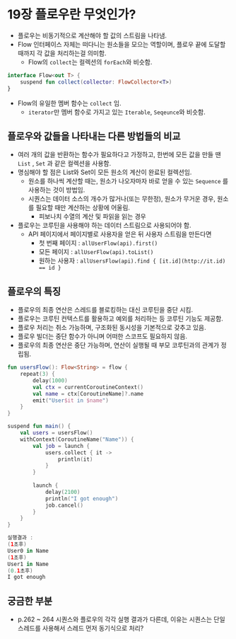 # 19장 플로우란 무엇인가?

- 플로우는 비동기적으로 계산해야 할 값의 스트림을 나타냄.
- Flow 인터페이스 자체는 떠다니는 원소들을 모으는 역할이며, 플로우 끝에 도달할 때까지 각 값을 처리하는걸 의미함.
    - Flow의 `collect`는 컬렉션의 `forEach`와 비슷함.

```kotlin
interface Flow<out T> {
    suspend fun collect(collector: FlowCollector<T>)
}
```

- Flow의 유일한 멤버 함수는 `collect` 임.
    - `iterator`만 멤버 함수로 가지고 있는 `Iterable`, `Seqeunce`와 비슷함.

## 플로우와 값들을 나타내는 다른 방법들의 비교

- 여러 개의 값을 반환하는 함수가 필요하다고 가정하고, 한번에 모든 값을 만들 땐 `List` , `Set` 과 같은 컬렉션을 사용함.
- 명심해야 할 점은 List와 Set이 모든 원소의 계산이 완료된 컬렉션임.
    - 원소를 하나씩 계산할 때는, 원소가 나오자마자 바로 얻을 수 있는 `Sequence` 를 사용하는 것이 방법임.
    - 시퀀스는 데이터 소스의 개수가 많거나(또는 무한정), 원소가 무거운 경우, 원소를 필요할 때만 계산하는 상황에 어울림.
        - 피보나치 수열의 계산 및 파읽을 읽는 경우
- 플로우는 코루틴을 사용해야 하는 데이터 스트림으로 사용되어야 함.
    - API 페이지에서 페이지별로 사용자을 얻은 뒤 사용자 스트림을 만든다면
        - 첫 번째 페이지 : `allUserFlow(api).first()`
        - 모든 페이지 : `allUserFlow(api).toList()`
        - 원하는 사용자 : `allUsersFlow(api).find { [it.id](http://it.id) == id }`

## 플로우의 특징

- 플로우의 최종 연산은 스레드를 블로킹하는 대신 코루틴을 중단 시킴.
- 플로우는 코루틴 컨텍스트를 활용하고 예외를 처리하는 등 코루틴 기능도 제공함.
- 플로우 처리는 취소 가능하며, 구조화된 동시성을 기본적으로 갖추고 있음.
- 플로우 빌더는 중단 함수가 아니며 어떠한 스코프도 필요하지 않음.
- 플로우의 최종 연산은 중단 가능하며, 연산이 실행될 때 부모 코루틴과의 관계가 정립됨.

```kotlin
fun usersFlow(): Flow<String> = flow {
    repeat(3) {
        delay(1000)
        val ctx = currentCoroutineContext()
        val name = ctx[CoroutineName]?.name
        emit("User$it in $name")
    }
}

suspend fun main() {
    val users = usersFlow()
    withContext(CoroutineName("Name")) {
        val job = launch {
            users.collect { it ->
                println(it)
            }
        }
        
        launch {
            delay(2100)
            println("I got enough")
            job.cancel()
        }
    }
}

실행결과 : 
(1초후)
User0 in Name
(1초후)
User1 in Name
(0.1초후)
I got enough
```

## 궁금한 부분

- p.262 ~ 264 시퀀스와 플로우의 각각 실행 결과가 다른데, 이유는 시퀀스는 단일 스레드를 사용해서 스레드 먼저 동기식으로 처리?
